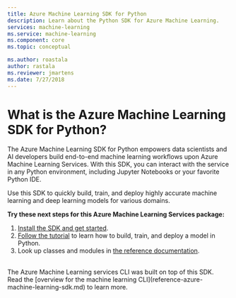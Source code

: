 ```yaml
---
title: Azure Machine Learning SDK for Python
description: Learn about the Python SDK for Azure Machine Learning. 
services: machine-learning
ms.service: machine-learning
ms.component: core
ms.topic: conceptual

ms.author: roastala
author: rastala
ms.reviewer: jmartens
ms.date: 7/27/2018
---
```

# What is the Azure Machine Learning SDK for Python?

The Azure Machine Learning SDK for Python empowers data scientists and AI developers build end-to-end machine learning workflows upon Azure Machine Learning Services. With this SDK, you can interact with the service in any Python environment, including Jupyter Notebooks or your favorite Python IDE.

Use this SDK to quickly build, train, and deploy highly accurate machine learning and deep learning models for various domains. 

**Try these next steps for this Azure Machine Learning Services package:**
1. [Install the SDK and get started](quickstart-set-up-in-python.md).
2. [Follow the tutorial](tutorial-build-train-deploy-with-azure-machine-learning.md) to learn how to build, train, and deploy a model in Python.
3. Look up classes and modules in [the reference documentation](https://docs.microsoft.com/python/api/overview/azure-machine-learning/).

<br>
The Azure Machine Learning services CLI was built on top of this SDK. Read the [overview for the machine learning CLI](reference-azure-machine-learning-sdk.md) to learn more.
